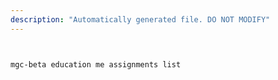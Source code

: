 ```yaml
---
description: "Automatically generated file. DO NOT MODIFY"
---
```


```bash


mgc-beta education me assignments list

```